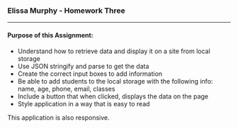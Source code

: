### Elissa Murphy - Homework Three

---

#### Purpose of this Assignment:

- Understand how to retrieve data and display it on a site from local storage
- Use JSON stringify and parse to get the data
- Create the correct input boxes to add information
- Be able to add students to the local storage with the following info: name, age, phone, email, classes
- Include a button that when clicked, displays the data on the page
- Style application in a way that is easy to read

This application is also responsive.
